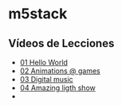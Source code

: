 # m5stack
## Vídeos de Lecciones
* [01 Hello World](https://youtu.be/Og6fYoyiTIk)
* [02 Animations @ games](https://youtu.be/GLGahxLOGtY)
* [03 Digital music](https://youtu.be/Be2YxQYF8zo)
* [04 Amazing ligth show](https://youtu.be/rvd3xx4K42c)
* 